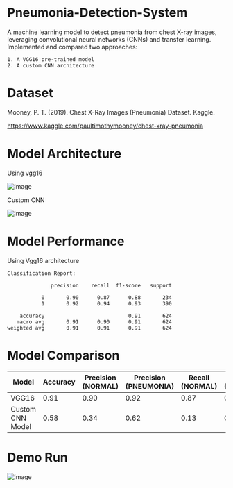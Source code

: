 # Pneumonia-Detection-System
A machine learning model to detect pneumonia from chest X-ray images, leveraging convolutional neural networks (CNNs) and transfer learning. Implemented and compared two approaches: 
```
1. A VGG16 pre-trained model 
2. A custom CNN architecture
```
# Dataset 
Mooney, P. T. (2019). Chest X-Ray Images (Pneumonia) Dataset. Kaggle.


https://www.kaggle.com/paultimothymooney/chest-xray-pneumonia 


# Model Architecture 
Using vgg16 


![image](https://github.com/Rudra-KT/Pneumonia-Detection-System/assets/96310018/11834741-8faa-4d68-9955-bac27ec57666)

Custom CNN 

![image](https://github.com/Rudra-KT/Pneumonia-Detection-System/assets/96310018/db1657cd-f65a-4f70-8c79-0c879d3590fe)

# Model Performance

Using Vgg16 architecture

```
Classification Report:

              precision    recall  f1-score   support

           0       0.90      0.87      0.88       234
           1       0.92      0.94      0.93       390

    accuracy                           0.91       624
   macro avg       0.91      0.90      0.91       624
weighted avg       0.91      0.91      0.91       624
```





 # Model Comparison

| Model           | Accuracy | Precision (NORMAL) | Precision (PNEUMONIA) | Recall (NORMAL) | Recall (PNEUMONIA) | F1-score (NORMAL) | F1-score (PNEUMONIA) |
|-----------------|----------|--------------------|-----------------------|-----------------|--------------------|-------------------|----------------------|
| VGG16           | 0.91     | 0.90               | 0.92                  | 0.87            | 0.94               | 0.88              | 0.93                 |
| Custom CNN Model| 0.58     | 0.34               | 0.62                  | 0.13            | 0.85               | 0.19              | 0.72                 |


#  Demo Run 
![image](https://github.com/Rudra-KT/Pneumonia-Detection-System/assets/96310018/1b391912-468c-47a9-8547-47c13d8ca79f)


